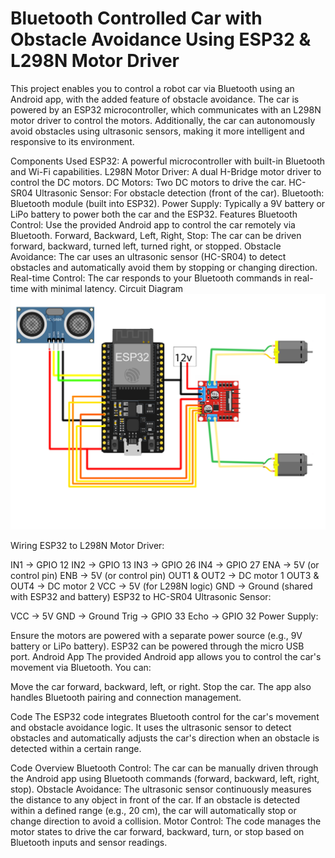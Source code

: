# Bluetooth Controlled Car with Obstacle Avoidance Using ESP32 & L298N Motor Driver

This project enables you to control a robot car via Bluetooth using an Android app, with the added feature of obstacle avoidance. The car is powered by an ESP32 microcontroller, which communicates with an L298N motor driver to control the motors. Additionally, the car can autonomously avoid obstacles using ultrasonic sensors, making it more intelligent and responsive to its environment.

Components Used
ESP32: A powerful microcontroller with built-in Bluetooth and Wi-Fi capabilities.
L298N Motor Driver: A dual H-Bridge motor driver to control the DC motors.
DC Motors: Two DC motors to drive the car.
HC-SR04 Ultrasonic Sensor: For obstacle detection (front of the car).
Bluetooth: Bluetooth module (built into ESP32).
Power Supply: Typically a 9V battery or LiPo battery to power both the car and the ESP32.
Features
Bluetooth Control: Use the provided Android app to control the car remotely via Bluetooth.
Forward, Backward, Left, Right, Stop: The car can be driven forward, backward, turned left, turned right, or stopped.
Obstacle Avoidance: The car uses an ultrasonic sensor (HC-SR04) to detect obstacles and automatically avoid them by stopping or changing direction.
Real-time Control: The car responds to your Bluetooth commands in real-time with minimal latency.
Circuit Diagram
![Circuit Diagram](circuit-diagram.jpg)

Wiring
ESP32 to L298N Motor Driver:

IN1 -> GPIO 12
IN2 -> GPIO 13
IN3 -> GPIO 26
IN4 -> GPIO 27
ENA -> 5V (or control pin)
ENB -> 5V (or control pin)
OUT1 & OUT2 -> DC motor 1
OUT3 & OUT4 -> DC motor 2
VCC -> 5V (for L298N logic)
GND -> Ground (shared with ESP32 and battery)
ESP32 to HC-SR04 Ultrasonic Sensor:

VCC -> 5V
GND -> Ground
Trig -> GPIO 33
Echo -> GPIO 32
Power Supply:

Ensure the motors are powered with a separate power source (e.g., 9V battery or LiPo battery).
ESP32 can be powered through the micro USB port.
Android App
The provided Android app allows you to control the car's movement via Bluetooth. You can:

Move the car forward, backward, left, or right.
Stop the car.
The app also handles Bluetooth pairing and connection management.

Code
The ESP32 code integrates Bluetooth control for the car's movement and obstacle avoidance logic. It uses the ultrasonic sensor to detect obstacles and automatically adjusts the car's direction when an obstacle is detected within a certain range.

Code Overview
Bluetooth Control: The car can be manually driven through the Android app using Bluetooth commands (forward, backward, left, right, stop).
Obstacle Avoidance: The ultrasonic sensor continuously measures the distance to any object in front of the car. If an obstacle is detected within a defined range (e.g., 20 cm), the car will automatically stop or change direction to avoid a collision.
Motor Control: The code manages the motor states to drive the car forward, backward, turn, or stop based on Bluetooth inputs and sensor readings.
